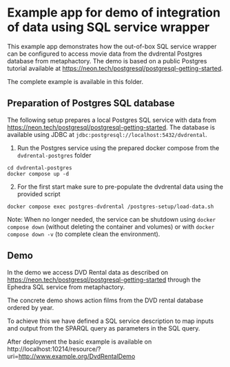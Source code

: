 # Example app for demo of integration of data using SQL service wrapper

This example app demonstrates how the out-of-box SQL service wrapper can be configured to access movie data from the dvdrental Postgres database from metaphactory. The demo is based on a public Postgres tutorial available at https://neon.tech/postgresql/postgresql-getting-started.


The complete example is available in this folder.

## Preparation of Postgres SQL database

The following setup prepares a local Postgres SQL service with data from https://neon.tech/postgresql/postgresql-getting-started. The database is available using JDBC at `jdbc:postgresql://localhost:5432/dvdrental`.

1. Run the Postgres service using the prepared docker compose from the `dvdrental-postgres` folder

```
cd dvdrental-postgres
docker compose up -d
```

2. For the first start make sure to pre-populate the dvdrental data using the provided script

```
docker compose exec postgres-dvdrental /postgres-setup/load-data.sh
```

Note: When no longer needed, the service can be shutdown using `docker compose down` (without deleting the container and volumes) or with `docker compose down -v` (to complete clean the environment).


## Demo

In the demo we access DVD Rental data as described on https://neon.tech/postgresql/postgresql-getting-started through the Ephedra SQL service from metaphactory.

The concrete demo shows action films from the DVD rental database ordered by year.

To achieve this we have defined a SQL service description to map inputs and output from the SPARQL query as parameters in the SQL query.

After deployment the basic example is available on http://localhost:10214/resource/?uri=http://www.example.org/DvdRentalDemo